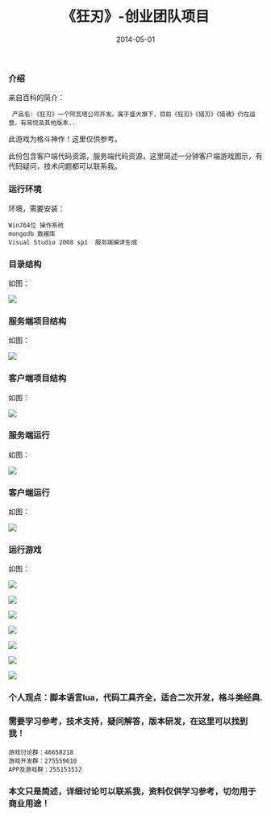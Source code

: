 ﻿---
layout: post
title:  《狂刃》-创业团队项目
date: 2014-05-01
tags: Windows工程代码 客户端网游
---


### 介绍


来自百科的简介：

	 产品名:《狂刃》一个阿瓦塔公司开发。属于盛大旗下，目前《狂刃》《猎刃》《猎魂》仍在运营，有简悦及其他版本..


此游戏为格斗神作！这里仅供参考。

此份包含客户端代码资源，服务端代码资源，这里简述一分钟客户端游戏图示，有代码疑问，技术问题都可以联系我。


### 运行环境

环境，需要安装：

``` 
Win764位 操作系统
mongodb 数据库
Visual Studio 2008 sp1  服务端编译生成
``` 

### 目录结构

如图：

![](/images/posts/kr/kr-1.jpg)


### 服务端项目结构

如图：

![](/images/posts/kr/kr-2.jpg)

### 客户端项目结构

如图：

![](/images/posts/kr/kr-3.jpg)

### 服务端运行

如图：

![](/images/posts/kr/kr-4.jpg)

### 客户端运行

如图：

![](/images/posts/kr/kr-5.jpg)

### 运行游戏

如图：

![](/images/posts/kr/kr-6.jpg)

![](/images/posts/kr/kr-7.jpg)

![](/images/posts/kr/kr-8.jpg)

![](/images/posts/kr/kr-9.jpg)

![](/images/posts/kr/kr-10.jpg)

![](/images/posts/kr/kr-11.jpg)

![](/images/posts/kr/kr-12.jpg)


### 个人观点：脚本语言lua，代码工具齐全，适合二次开发，格斗类经典.

### 需要学习参考，技术支持，疑问解答，版本研发，在这里可以找到我！

``` 
游戏讨论群：46658218
游戏开发群：275559010
APP及游戏群：255153512
``` 

### 本文只是简述，详细讨论可以联系我，资料仅供学习参考，切勿用于商业用途！
